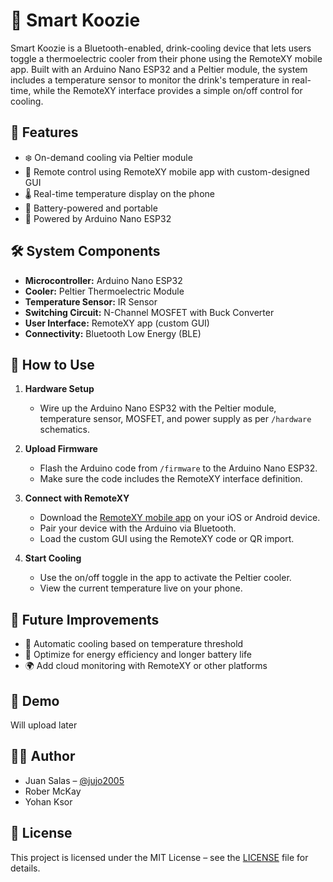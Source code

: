 # 🧊 Smart Koozie

Smart Koozie is a Bluetooth-enabled, drink-cooling device that lets users toggle a thermoelectric cooler from their phone using the RemoteXY mobile app. Built with an Arduino Nano ESP32 and a Peltier module, the system includes a temperature sensor to monitor the drink's temperature in real-time, while the RemoteXY interface provides a simple on/off control for cooling.

## 🔧 Features

- ❄️ On-demand cooling via Peltier module
- 📱 Remote control using RemoteXY mobile app with custom-designed GUI
- 🌡️ Real-time temperature display on the phone
- 🔋 Battery-powered and portable
- 🧠 Powered by Arduino Nano ESP32

## 🛠️ System Components

- **Microcontroller:** Arduino Nano ESP32
- **Cooler:** Peltier Thermoelectric Module
- **Temperature Sensor:** IR Sensor
- **Switching Circuit:** N-Channel MOSFET with Buck Converter
- **User Interface:** RemoteXY app (custom GUI)
- **Connectivity:** Bluetooth Low Energy (BLE)

## 🚀 How to Use

1. **Hardware Setup**
   - Wire up the Arduino Nano ESP32 with the Peltier module, temperature sensor, MOSFET, and power supply as per `/hardware` schematics.

2. **Upload Firmware**
   - Flash the Arduino code from `/firmware` to the Arduino Nano ESP32.
   - Make sure the code includes the RemoteXY interface definition.

3. **Connect with RemoteXY**
   - Download the [RemoteXY mobile app](https://remotexy.com/en/app/) on your iOS or Android device.
   - Pair your device with the Arduino via Bluetooth.
   - Load the custom GUI using the RemoteXY code or QR import.

4. **Start Cooling**
   - Use the on/off toggle in the app to activate the Peltier cooler.
   - View the current temperature live on your phone.

## 🧪 Future Improvements

- 🔄 Automatic cooling based on temperature threshold
- 🔋 Optimize for energy efficiency and longer battery life
- 🌍 Add cloud monitoring with RemoteXY or other platforms

## 📸 Demo

Will upload later

## 👨‍💻 Author

- Juan Salas – [@jujo2005](https://github.com/jujo2005)
- Rober McKay
- Yohan Ksor

## 📄 License

This project is licensed under the MIT License – see the [LICENSE](LICENSE) file for details.
